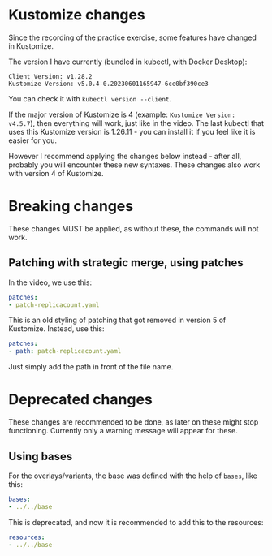 # Kustomize changes

Since the recording of the practice exercise, 
some features have changed in Kustomize.

The version I have currently (bundled in kubectl, with Docker Desktop):

```
Client Version: v1.28.2
Kustomize Version: v5.0.4-0.20230601165947-6ce0bf390ce3
```

You can check it with `kubectl version --client`.

If the major version of Kustomize is 4 (example: `Kustomize Version: v4.5.7`), then everything will work, just like in the video.
The last kubectl that uses this Kustomize version is 1.26.11 - you can install it if you feel like it is easier for you.

However I recommend applying the changes below instead - after all, probably you will encounter these new syntaxes.
These changes also work with version 4 of Kustomize.

# Breaking changes

These changes MUST be applied, as without these, the commands will not work.

## Patching with strategic merge, using patches

In the video, we use this:

```yaml
patches:
- patch-replicacount.yaml
```

This is an old styling of patching that got removed in version 5 of Kustomize. Instead, use this:

```yaml
patches:
- path: patch-replicacount.yaml
```

Just simply add the path in front of the file name.

# Deprecated changes

These changes are recommended to be done, as later on these might stop functioning.
Currently only a warning message will appear for these.

## Using bases

For the overlays/variants, the base was defined with the help of `bases`, like this:

```yaml
bases:
- ../../base
```

This is deprecated, and now it is recommended to add this to the resources:

```yaml
resources:
- ../../base
```
